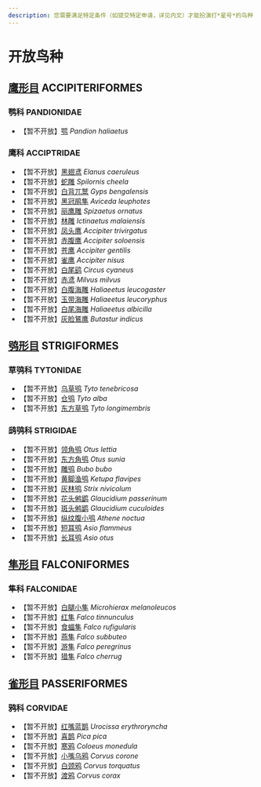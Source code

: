 ```yaml
---
description: 您需要满足特定条件（如提交特定申请，详见内文）才能扮演打*星号*的鸟种！
---
```


# 开放鸟种

## [鹰形目](accipiter.md) ACCIPITERIFORMES

### 鹗科 PANDIONIDAE

* 【暂不开放】[鹗](accipiter.md#e-pandion-haliaetus) _Pandion haliaetus_ 

### 鹰科 ACCIPTRIDAE

* 【暂不开放】[黑翅鸢](accipiter.md#hei-chi-yuan-elanus-caeruleus) _Elanus caeruleus_
* 【暂不开放】[蛇雕](accipiter.md#she-diao-spilornis-cheela) _Spilornis cheela_
* 【暂不开放】[白背兀鹫](accipiter.md#bai-bei-wu-jiu-gyps-bengalensis) _Gyps bengalensis_
* 【暂不开放】[黑冠鹃隼](accipiter.md#hei-guan-juan-sun-aviceda-leuphotes) _Aviceda leuphotes_
* 【暂不开放】[丽鹰雕](accipiter.md#li-ying-diao-spizaetus-ornatus) _Spizaetus ornatus_
* 【暂不开放】[林雕](accipiter.md#lin-diao-ictinaetus-malaiensis) _Ictinaetus malaiensis_
* 【暂不开放】[凤头鹰](accipiter.md#feng-tou-ying-accipiter-trivirgatus) _Accipiter trivirgatus_
* 【暂不开放】[赤腹鹰](accipiter.md#chi-fu-ying-accipiter-soloensis) _Accipiter soloensis_
* 【暂不开放】[苍鹰](accipiter.md#cang-ying-accipiter-gentilis) _Accipiter gentilis_
* 【暂不开放】[雀鹰](accipiter.md#que-ying-accipiter-nisus) _Accipiter nisus_
* 【暂不开放】[白尾鹞](accipiter.md#bai-wei-yao-circus-cyaneus) _Circus cyaneus_
* 【暂不开放】[赤鸢](accipiter.md#chi-yuan-milvus-milvus) _Milvus milvus_
* 【暂不开放】[白腹海雕](accipiter.md#bai-fu-hai-diao-haliaeetus-leucogaster) _Haliaeetus leucogaster_
* 【暂不开放】[玉带海雕](accipiter.md#yu-dai-hai-diao-haliaeetus-leucoryphus) _Haliaeetus leucoryphus_
* 【暂不开放】[白尾海雕](accipiter.md#bai-wei-hai-diao-haliaeetus-albicilla) _Haliaeetus albicilla_
* 【暂不开放】[灰脸鵟鹰](accipiter.md#hui-lian-kuang-ying-butastur-indicus) _Butastur indicus_

## [鸮形目](owls.md) STRIGIFORMES

### 草鸮科 TYTONIDAE

* 【暂不开放】[乌草鸮](owls.md#wu-cao-xiao-tyto-tenebricosa) _Tyto tenebricosa_
* 【暂不开放】[仓鸮](owls.md#cang-xiao-tyto-alba) _Tyto alba_
* 【暂不开放】[东方草鸮](owls.md#dong-fang-cao-xiao-tyto-longimembris) _Tyto longimembris_

### 鸱鸮科 STRIGIDAE

* 【暂不开放】[领角鸮](owls.md#ling-jiao-xiao-otus-lettia) _Otus lettia_
* 【暂不开放】[东方角鸮](owls.md#dong-fang-jiao-xiao-otus-sunia) _Otus sunia_
* 【暂不开放】[雕鸮](owls.md#diao-xiao-bubo-bubo) _Bubo bubo_
* 【暂不开放】[黄脚渔鸮](owls.md#huang-jiao-yu-xiao-ketupa-flavipes) _Ketupa flavipes_
* 【暂不开放】[灰林鸮](owls.md#hui-lin-xiao-strix-nivicolum) _Strix nivicolum_
* 【暂不开放】[花头鸺鹠](owls.md#hua-tou-xiu-liu-glaucidium-passerinum) _Glaucidium passerinum_
* 【暂不开放】[斑头鸺鹠](owls.md#ban-tou-xiu-liu-glaucidium-cuculoides) _Glaucidium cuculoides_
* 【暂不开放】[纵纹腹小鸮](owls.md#zong-wen-fu-xiao-xiao-athene-noctua) _Athene noctua_
* 【暂不开放】[短耳鸮](owls.md#duan-er-xiao-asio-flammeus) _Asio flammeus_
* 【暂不开放】[长耳鸮](owls.md#chang-er-xiao-asio-otus) _Asio otus_

## [隼形目](falcons.md) FALCONIFORMES

### 隼科 FALCONIDAE

* 【暂不开放】[白腿小隼](falcons.md#bai-tui-xiao-sun-microhierax-melanoleucos) _Microhierax melanoleucos_
* 【暂不开放】[红隼](falcons.md#hong-sun-falco-tinnunculus) _Falco tinnunculus_
* 【暂不开放】[食蝠隼](falcons.md#shi-fu-sun-falco-rufigularis) _Falco rufigularis_
* 【暂不开放】[燕隼](falcons.md#yan-sun-falco-subbuteo) _Falco subbuteo_
* 【暂不开放】[游隼](falcons.md#yan-sun-falco-subbuteo) _Falco peregrinus_
* 【暂不开放】[猎隼](falcons.md#lie-sun-falco-cherrug) _Falco cherrug_

## [雀形目](songbirds.md) PASSERIFORMES

### 鸦科 CORVIDAE

* 【暂不开放】[红嘴蓝鹊](songbirds.md#hong-zui-lan-que-urocissa-erythroryncha) _Urocissa erythroryncha_
* 【暂不开放】[喜鹊](songbirds.md#xi-que-pica-pica) _Pica pica_
* 【暂不开放】[寒鸦](songbirds.md#han-ya-coloeus-monedula) _Coloeus monedula_
* 【暂不开放】[小嘴乌鸦](songbirds.md#xiao-zui-wu-ya-corvus-corone) _Corvus corone_
* 【暂不开放】[白颈鸦](songbirds.md#bai-jing-ya-corvus-torquatus) _Corvus torquatus_
* 【暂不开放】[渡鸦](songbirds.md#du-ya-corvus-corax) _Corvus corax_

